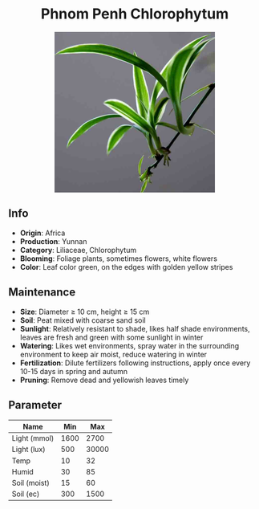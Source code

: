 <h1 align='center'>Phnom Penh Chlorophytum</h1>
<p align="center">
    <img 
        align='center'
        width='320'
        src="../images/phnom penh chlorophytum.png" 
        alt='Phnom Penh Chlorophytum' />
</p>

## Info

 - **Origin**: Africa
 - **Production**: Yunnan
 - **Category**: Liliaceae, Chlorophytum
 - **Blooming**: Foliage plants, sometimes flowers, white flowers
 - **Color**: Leaf color green, on the edges with golden yellow stripes

## Maintenance

 - **Size**: Diameter ≥ 10 cm, height ≥ 15 cm
 - **Soil**: Peat mixed with coarse sand soil
 - **Sunlight**: Relatively resistant to shade, likes half shade environments, leaves are fresh and green with some sunlight in winter
 - **Watering**: Likes wet environments, spray water in the surrounding environment to keep air moist, reduce watering in winter
 - **Fertilization**: Dilute fertilizers following instructions, apply once every 10-15 days in spring and autumn
 - **Pruning**: Remove dead and yellowish leaves timely

## Parameter

| Name         | Min  | Max   |
|--------------|------|-------|
| Light (mmol) | 1600 | 2700  |
| Light (lux)  | 500 | 30000 |
| Temp         | 10    | 32    |
| Humid        | 30   | 85    |
| Soil (moist) | 15   | 60    |
| Soil (ec)    | 300  | 1500  |